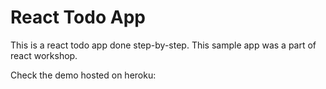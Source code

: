 # React Todo App

This is a react todo app done step-by-step.
This sample app was a part of react workshop.

Check the demo hosted on heroku:


